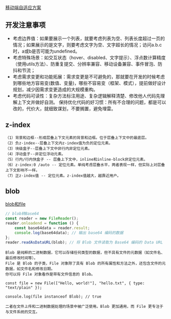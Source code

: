 [移动端自适应方案](https://juejin.cn/post/7408798040520556559?utm_source=gold_browser_extension)

## 开发注意事项

- 考虑边界值：如果要展示一个列表，就要考虑列表为空、列表长度超过一页的情况；如果展示的是文字，则要考虑文字为空、文字超长的情况；访问a.b.c时，a或b是否可能为undefined。
- 考虑特殊场景：如交互状态（hover、disabled、文字提示）、浮点数计算精度（使用utils方法）、防重复提交、分辨率兼容、移动设备兼容、事件冒泡、防抖和节流；
- 考虑需求变更和功能拓展：需求变更是不可避免的，那就要在开发的时候考虑到哪些地方容易变(数值、变量)，哪些不容易变（框架、模式），提前做好设计规划，减少因需求变更造成的大规模重构。
- 考虑代码可读性：复杂方法标注用途、复杂逻辑解释清楚、修改他人代码先理解上下文并做好自测。 保持优化代码的好习惯：所有不合理的问题，都是可以改的，代价大，就细致谋划，不要搁置，避免埋雷。

## z-index

```text
（1）背景和边框--形成层叠上下文元素的背景和边框。位于层叠上下文中的最底层。
（2）负z-index--层叠上下文内z-index值为负的定位元素。
（3）块级盒子--层叠上下文中非行内非定位元素。
（4）浮动盒子--非定位浮动元素。
（5）行内/行内快盒子 -- 层叠上下文中，inline和inline-block非定位元素。
（6）z-index:0 /auto -- 定位元素。单纯考虑层叠水平，两者表现一样，但实际上对层叠上下文影响不一样。
（7）正z-index值 -- 定位元素。z-index值越大，越靠近用户。

```

## blob

[blob和file](https://juejin.cn/post/7413921824066551842?utm_source=gold_browser_extension)

```javascript
// blob转Base64
const reader = new FileReader();
reader.onloadend = function () {
	const base64data = reader.result;
	console.log(base64data); // 输出 base64 编码的数据
};
reader.readAsDataURL(blob); // 将 Blob 文件读取为 Base64 编码的 Data URL

```

```text
Blob 是纯粹的二进制数据，它可以存储任何类型的数据，但不具有文件的元数据（如文件名、最后修改时间等）。
File 是 Blob 的子类，File 对象除了具有 Blob 的所有属性和方法之外，还包含文件的元数据，如文件名和修改日期。
你可以将 File 对象看作是带有文件信息的 Blob。

const file = new File(["Hello, world!"], "hello.txt", { type: "text/plain" });

console.log(file instanceof Blob); // true

二者在文件上传和二进制数据处理的场景中被广泛使用。Blob 更加通用，而 File 更专注于与文件系统的交互。

```
